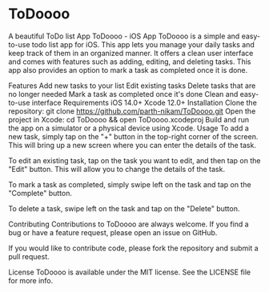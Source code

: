 # ToDoooo
A beautiful ToDo list App
ToDoooo - iOS App
ToDoooo is a simple and easy-to-use todo list app for iOS. This app lets you manage your daily tasks and keep track of them in an organized manner. It offers a clean user interface and comes with features such as adding, editing, and deleting tasks. This app also provides an option to mark a task as completed once it is done.

Features
Add new tasks to your list
Edit existing tasks
Delete tasks that are no longer needed
Mark a task as completed once it's done
Clean and easy-to-use interface
Requirements
iOS 14.0+
Xcode 12.0+
Installation
Clone the repository: git clone https://github.com/parth-nikam/ToDoooo.git
Open the project in Xcode: cd ToDoooo && open ToDoooo.xcodeproj
Build and run the app on a simulator or a physical device using Xcode.
Usage
To add a new task, simply tap on the "+" button in the top-right corner of the screen. This will bring up a new screen where you can enter the details of the task.

To edit an existing task, tap on the task you want to edit, and then tap on the "Edit" button. This will allow you to change the details of the task.

To mark a task as completed, simply swipe left on the task and tap on the "Complete" button.

To delete a task, swipe left on the task and tap on the "Delete" button.

Contributing
Contributions to ToDoooo are always welcome. If you find a bug or have a feature request, please open an issue on GitHub.

If you would like to contribute code, please fork the repository and submit a pull request.

License
ToDoooo is available under the MIT license. See the LICENSE file for more info.
